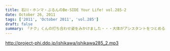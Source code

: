 ```yaml
---
title: 石川・ホンマ・ぶるんのBe-SIDE Your Life! vol.285-2
date: October 26, 2011
tags: ['2011', 'October 2011', 'vol.285']
draft: false
summary: 「ナク」くんの打ち合わせ姿をみかけました・・・大体がアシスタントをつとめる女の子の優秀さが目立ってしまう学園祭イベント～～。職人男子諸君の奮起に期待だ！NAMAE
---
```


http://project-phi.ddo.jp/ishikawa/ishikawa285_2.mp3